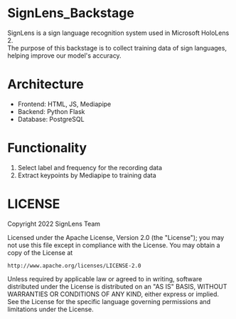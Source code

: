 # SignLens_Backstage
SignLens is a sign language recognition system used in Microsoft HoloLens 2.  
The purpose of this backstage is to collect training data of sign languages, helping improve our model's accuracy.

# Architecture
- Frontend: HTML, JS, Mediapipe
- Backend: Python Flask
- Database: PostgreSQL

# Functionality
1. Select label and frequency for the recording data
2. Extract keypoints by Mediapipe to training data

# LICENSE

Copyright 2022 SignLens Team

Licensed under the Apache License, Version 2.0 (the "License");
you may not use this file except in compliance with the License.
You may obtain a copy of the License at

    http://www.apache.org/licenses/LICENSE-2.0

Unless required by applicable law or agreed to in writing, software
distributed under the License is distributed on an "AS IS" BASIS,
WITHOUT WARRANTIES OR CONDITIONS OF ANY KIND, either express or implied.
See the License for the specific language governing permissions and
limitations under the License.
